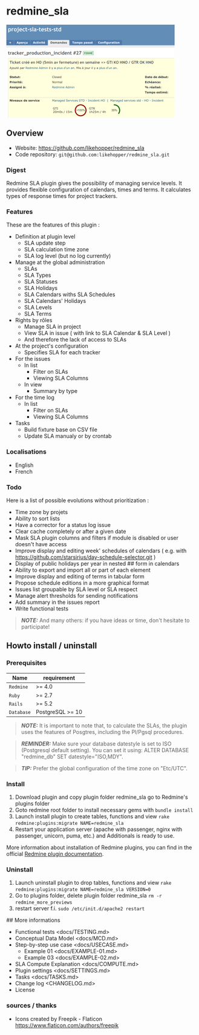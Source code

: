 # redmine_sla

<div style=" width:445px; height:245px; " >

![Redmine SLA - Issue Patch](doc/images/redmine_sla_issue_patch.png)
</div>


## Overview

- Website: <https://github.com/likehopper/redmine_sla>
- Code repository: `git@github.com:likehopper/redmine_sla.git`


### Digest

Redmine SLA plugin gives the possibility of managing service levels. 
It provides flexible configuration of calendars, times and terms.
It calculates types of response times for project trackers.


### Features

These are the features of this plugin :
- Definition at plugin level
  - SLA update step
  - SLA calculation time zone
  - SLA log level (but no log currently)
- Manage at the global administration
  - SLAs
  - SLA Types
  - SLA Statuses
  - SLA Holidays
  - SLA Calendars withs SLA Schedules
  - SLA Calendars' Holidays
  - SLA Levels
  - SLA Terms
- Rights by rôles
  - Manage SLA in project
  - View SLA in issue ( with link to SLA Calendar & SLA Level )
  - And therefore the lack of access to SLAs
- At the project's configuration
  - Specifies SLA for each tracker
- For the issues
  - In list
    - Filter on SLAs
    - Viewing SLA Columns
  - In view
    - Summary by type
- For the time log
  - In list
    - Filter on SLAs
    - Viewing SLA Columns
- Tasks
  - Build fixture base on CSV file
  - Update SLA manualy or by crontab

### Localisations

- English
- French


### Todo

Here is a list of possible evolutions without prioritization :
- Time zone by projets 
- Ability to sort lists
- Have a corrector for a status log issue
- Clear cache completely or after a given date
- Mask SLA plugin columns and filters if module is disabled or user doesn't have access
- Improve display and editing week' schedules of calendars ( e.g. with https://github.com/starsirius/day-schedule-selector.git )
- Display of public holidays per year in nested ## form in calendars
- Ability to export and import all or part of each element
- Improve display and editing of terms in tabular form
- Propose schedule editions in a more graphical format
- Issues list groupable by SLA level or SLA respect
- Manage alert thresholds for sending notifications
- Add summary in the issues report
- Write functional tests

> **_NOTE:_** And many others: if you have ideas or time, don't hesitate to participate!


## Howto install / uninstall

### Prerequisites

| Name               | requirement                      |
|--------------------|----------------------------------|
| `Redmine`          | >= 4.0                           |
| `Ruby`             | >= 2.7                           |
| `Rails`            | >= 5.2                           |
| `Database`         | PostgreSQL >= 10                 |

> **_NOTE:_** It is important to note that, to calculate the SLAs, the plugin uses the features of Posgtres, including the Pl/Pgsql procedures.

> **_REMINDER:_** Make sure your database datestyle is set to ISO (Postgresql default setting). You can set it using: ALTER DATABASE "redmine_db" SET datestyle="ISO,MDY".

> **_TIP:_** Prefer the global configuration of the time zone on "Etc/UTC".

### Install

1. Download plugin and copy plugin folder redmine_sla go to Redmine's plugins folder
2. Goto redmine root folder to install necessary gems with `bundle install`
3. Launch install plugin to create tables, functions and view `rake redmine:plugins:migrate NAME=redmine_sla`
4. Restart your application server (apache with passenger, nginx with passenger, unicorn, puma, etc.) and Additionals is ready to use.

More information about installation of Redmine plugins, you can find in the official [Redmine plugin documentation](https://www.redmine.org/projects/redmine/wiki/Plugins>).


### Uninstall

1. Launch uninstall plugin to drop tables, functions and view `rake redmine:plugins:migrate NAME=redmine_sla VERSION=0`
2. Go to plugins folder, delete plugin folder redmine_sla `rm -r redmine_more_previews`
3. restart server f.i. `sudo /etc/init.d/apache2 restart`


## More informations

- Functional tests <docs/TESTING.md>
- Conceptual Data Model <docs/MCD.md>
- Step-by-step use case <docs/USECASE.md>
  - Example 01 <docs/EXAMPLE-01.md>
  - Example 03 <docs/EXAMPLE-02.md>
- SLA Compute Explanation <docs/COMPUTE.md>
- Plugin settings <docs/SETTINGS.md>
- Tasks <docs/TASKS.md>
- Change log <CHANGELOG.md>
- License <LICENSE>


### sources / thanks

- Icons created by Freepik - Flaticon <https://www.flaticon.com/authors/freepik>

